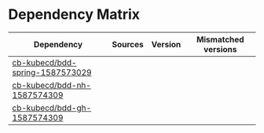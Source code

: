# Dependency Matrix

Dependency | Sources | Version | Mismatched versions
---------- | ------- | ------- | -------------------
[cb-kubecd/bdd-spring-1587573029](https://github.com/cb-kubecd/bdd-spring-1587573029.git) |  | []() | 
[cb-kubecd/bdd-nh-1587574309](https://github.com/cb-kubecd/bdd-nh-1587574309.git) |  | []() | 
[cb-kubecd/bdd-gh-1587574309](https://github.com/cb-kubecd/bdd-gh-1587574309.git) |  | []() | 
